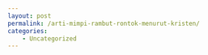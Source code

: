 ```yaml
---
layout: post
permalink: /arti-mimpi-rambut-rontok-menurut-kristen/
categories:
    - Uncategorized
---
```


